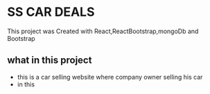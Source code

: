 # SS CAR DEALS

This project was Created with React,ReactBootstrap,mongoDb and Bootstrap 

## what in this project
* this is a car selling website where company owner selling his car 
* in this

### 


